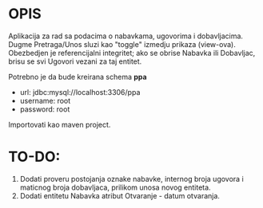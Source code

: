 # OPIS
Aplikacija za rad sa podacima o nabavkama, ugovorima i dobavljacima.
Dugme Pretraga/Unos sluzi kao "toggle" izmedju prikaza (view-ova).
Obezbedjen je referencijalni integritet; ako se obrise Nabavka ili Dobavljac, brisu se svi Ugovori vezani za taj entitet.

Potrebno je da bude kreirana schema **ppa**
- url: jdbc:mysql://localhost:3306/ppa
- username: root
- password: root

Importovati kao maven project.


# TO-DO: 
1. Dodati proveru postojanja oznake nabavke, internog broja ugovora i maticnog broja dobavljaca, prilikom unosa novog entiteta.
2. Dodati entitetu Nabavka atribut Otvaranje - datum otvaranja.
